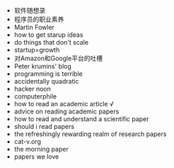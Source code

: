 - 软件随想录
- 程序员的职业素养
- Martin Fowler
- how to get starup ideas
- do things that don't scale 
- startup=growth
- 对Amazon和Google平台的吐槽
- Peter krumins' blog
- programming is terrible
- accidentally quadratic
- hacker noon
- computerphile
- how to read an academic article  √
- advice on reading academic papers
- how to read and understand a scientific paper
- should i read papers
- the refreshingly rewarding realm of research papers
- cat-v.org
- the morning paper
- papers we love